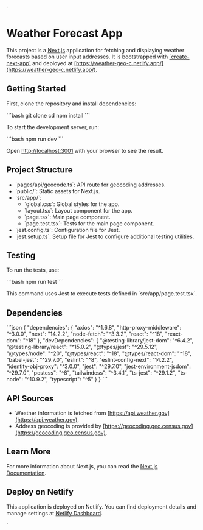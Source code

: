 `
# Weather Forecast App

This project is a [Next.js](https://nextjs.org/) application for fetching and displaying weather forecasts based on user input addresses. It is bootstrapped with [\`create-next-app\`](https://github.com/vercel/next.js/tree/canary/packages/create-next-app) and deployed at [https://weather-geo-c.netlify.app/](https://weather-geo-c.netlify.app/).

## Getting Started

First, clone the repository and install dependencies:

\`\`\`bash
git clone <repository-url>
cd <repository-directory>
npm install
\`\`\`

To start the development server, run:

\`\`\`bash
npm run dev
\`\`\`

Open [http://localhost:3001](http://localhost:3001) with your browser to see the result.

## Project Structure

- \`pages/api/geocode.ts\`: API route for geocoding addresses.
- \`public/\`: Static assets for Next.js.
- \`src/app/\`:
  - \`global.css\`: Global styles for the app.
  - \`layout.tsx\`: Layout component for the app.
  - \`page.tsx\`: Main page component.
  - \`page.test.tsx\`: Tests for the main page component.
- \`jest.config.ts\`: Configuration file for Jest.
- \`jest.setup.ts\`: Setup file for Jest to configure additional testing utilities.

## Testing

To run the tests, use:

\`\`\`bash
npm run test
\`\`\`

This command uses Jest to execute tests defined in \`src/app/page.test.tsx\`.

## Dependencies

\`\`\`json
{
  "dependencies": {
    "axios": "^1.6.8",
    "http-proxy-middleware": "^3.0.0",
    "next": "14.2.2",
    "node-fetch": "^3.3.2",
    "react": "^18",
    "react-dom": "^18"
  },
  "devDependencies": {
    "@testing-library/jest-dom": "^6.4.2",
    "@testing-library/react": "^15.0.2",
    "@types/jest": "^29.5.12",
    "@types/node": "^20",
    "@types/react": "^18",
    "@types/react-dom": "^18",
    "babel-jest": "^29.7.0",
    "eslint": "^8",
    "eslint-config-next": "14.2.2",
    "identity-obj-proxy": "^3.0.0",
    "jest": "^29.7.0",
    "jest-environment-jsdom": "^29.7.0",
    "postcss": "^8",
    "tailwindcss": "^3.4.1",
    "ts-jest": "^29.1.2",
    "ts-node": "^10.9.2",
    "typescript": "^5"
  }
}
\`\`\`

## API Sources

- Weather information is fetched from [https://api.weather.gov](https://api.weather.gov).
- Address geocoding is provided by [https://geocoding.geo.census.gov](https://geocoding.geo.census.gov).

## Learn More

For more information about Next.js, you can read the [Next.js Documentation](https://nextjs.org/docs).

## Deploy on Netlify

This application is deployed on Netlify. You can find deployment details and manage settings at [Netlify Dashboard](https://app.netlify.com/).

`
